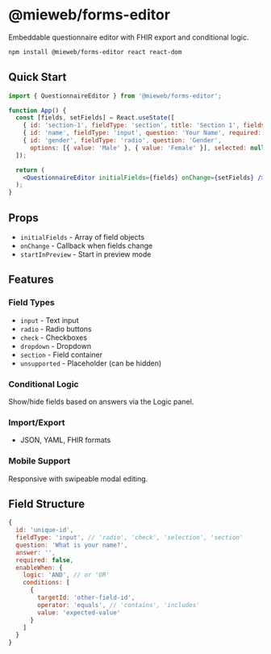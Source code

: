 # @mieweb/forms-editor

Embeddable questionnaire editor with FHIR export and conditional logic.

```bash
npm install @mieweb/forms-editor react react-dom
```

## Quick Start

```jsx
import { QuestionnaireEditor } from '@mieweb/forms-editor';

function App() {
  const [fields, setFields] = React.useState([
    { id: 'section-1', fieldType: 'section', title: 'Section 1', fields: [] },
    { id: 'name', fieldType: 'input', question: 'Your Name', required: true },
    { id: 'gender', fieldType: 'radio', question: 'Gender', 
      options: [{ value: 'Male' }, { value: 'Female' }], selected: null },
  ]);

  return (
    <QuestionnaireEditor initialFields={fields} onChange={setFields} />
  );
}
```

## Props

- `initialFields` - Array of field objects
- `onChange` - Callback when fields change
- `startInPreview` - Start in preview mode

## Features

### Field Types
- `input` - Text input
- `radio` - Radio buttons
- `check` - Checkboxes
- `dropdown` - Dropdown
- `section` - Field container
- `unsupported` - Placeholder (can be hidden)

### Conditional Logic
Show/hide fields based on answers via the Logic panel.

### Import/Export
- JSON, YAML, FHIR formats

### Mobile Support
Responsive with swipeable modal editing.

## Field Structure

```javascript
{
  id: 'unique-id',
  fieldType: 'input', // 'radio', 'check', 'selection', 'section'
  question: 'What is your name?',
  answer: '',
  required: false,
  enableWhen: {
    logic: 'AND', // or 'OR'
    conditions: [
      {
        targetId: 'other-field-id',
        operator: 'equals', // 'contains', 'includes'
        value: 'expected-value'
      }
    ]
  }
}
```